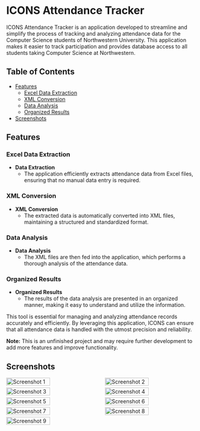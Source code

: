 # ICONS Attendance Tracker

ICONS Attendance Tracker is an application developed to streamline and simplify the process of tracking and analyzing attendance data for the Computer Science students of Northwestern University. This application makes it easier to track participation and provides database access to all students taking Computer Science at Northwestern.

## Table of Contents
- [Features](#features)
  - [Excel Data Extraction](#excel-data-extraction)
  - [XML Conversion](#xml-conversion)
  - [Data Analysis](#data-analysis)
  - [Organized Results](#organized-results)
- [Screenshots](#screenshots)

## Features

### Excel Data Extraction
- **Data Extraction**
  - The application efficiently extracts attendance data from Excel files, ensuring that no manual data entry is required.

### XML Conversion
- **XML Conversion**
  - The extracted data is automatically converted into XML files, maintaining a structured and standardized format.

### Data Analysis
- **Data Analysis**
  - The XML files are then fed into the application, which performs a thorough analysis of the attendance data.

### Organized Results
- **Organized Results**
  - The results of the data analysis are presented in an organized manner, making it easy to understand and utilize the information.

This tool is essential for managing and analyzing attendance records accurately and efficiently. By leveraging this application, ICONS can ensure that all attendance data is handled with the utmost precision and reliability.

**Note:** This is an unfinished project and may require further development to add more features and improve functionality.

## Screenshots

<div style="display: flex; flex-wrap: wrap; justify-content: space-between;">
  <img src="path/to/1.png" alt="Screenshot 1" style="width: 48%; margin-bottom: 1%;" />
  <img src="path/to/2.png" alt="Screenshot 2" style="width: 48%; margin-bottom: 1%;" />
  <img src="path/to/3.png" alt="Screenshot 3" style="width: 48%; margin-bottom: 1%;" />
  <img src="path/to/4.png" alt="Screenshot 4" style="width: 48%; margin-bottom: 1%;" />
  <img src="path/to/5.png" alt="Screenshot 5" style="width: 48%; margin-bottom: 1%;" />
  <img src="path/to/6.png" alt="Screenshot 6" style="width: 48%; margin-bottom: 1%;" />
  <img src="path/to/7.png" alt="Screenshot 7" style="width: 48%; margin-bottom: 1%;" />
  <img src="path/to/8.png" alt="Screenshot 8" style="width: 48%; margin-bottom: 1%;" />
  <img src="path/to/9.png" alt="Screenshot 9" style="width: 48%; margin-bottom: 1%;" />
</div>
